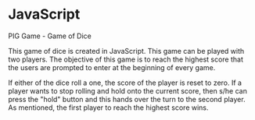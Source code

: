# JavaScript
PIG Game - Game of Dice

This game of dice is created in JavaScript. This game can be played with two players. The objective of this game is to reach the highest score that the users are prompted to enter at the beginning of every game.

If either of the dice roll a one, the score of the player is reset to zero. If a player wants to stop rolling and hold onto the current score, then s/he can press the "hold" button and this hands over the turn to the second player. As mentioned, the first player to reach the highest score wins.
